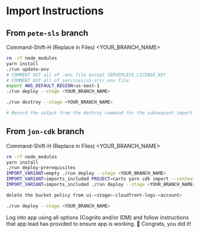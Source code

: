 # Import Instructions

## From `pete-sls` branch

Command-Shift-H (Replace in Files) <YOUR_BRANCH_NAME>

```sh
rm -rf node_modules
yarn install
./run update-env
# COMMENT OUT all of .env file except SERVERLESS_LICENSE_KEY
# COMMENT OUT all of services/ui-src/.env file
export AWS_DEFAULT_REGION=us-east-1
./run deploy --stage <YOUR_BRANCH_NAME>

./run destroy --stage <YOUR_BRANCH_NAME>

# Record the output from the destroy command for the subsequent import

```

## From `jon-cdk` branch

Command-Shift-H (Replace in Files) <YOUR_BRANCH_NAME>

```sh
rm -rf node_modules
yarn install
./run deploy-prerequisites
IMPORT_VARIANT=empty ./run deploy --stage <YOUR_BRANCH_NAME>
IMPORT_VARIANT=imports_included PROJECT=carts yarn cdk import --context stage=<YOUR_BRANCH_NAME> --force
IMPORT_VARIANT=imports_included ./run deploy --stage <YOUR_BRANCH_NAME>

delete the bucket policy from ui-<stage>-cloudfront-logs-<account>

./run deploy --stage <YOUR_BRANCH_NAME>
```

Log into app using all options (Cognito and/or IDM) and follow instructions that app lead has provided to ensure app is working.
:tada: Congrats, you did it!
